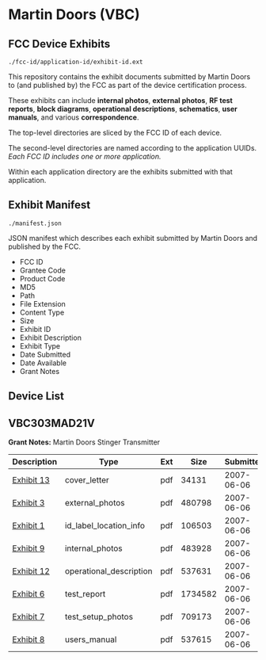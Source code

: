 # Martin Doors (VBC)
## FCC Device Exhibits

```
./fcc-id/application-id/exhibit-id.ext
```

This repository contains the exhibit documents submitted by Martin Doors to (and published by) the FCC as part of the device certification process.

These exhibits can include **internal photos**, **external photos**, **RF test reports**, **block diagrams**, **operational descriptions**, **schematics**, **user manuals**, and various **correspondence**.

The top-level directories are sliced by the FCC ID of each device.

The second-level directories are named according to the application UUIDs. *Each FCC ID includes one or more application.*

Within each application directory are the exhibits submitted with that application. 

## Exhibit Manifest

```
./manifest.json
```

JSON manifest which describes each exhibit submitted by Martin Doors and published by the FCC.

- FCC ID
- Grantee Code
- Product Code
- MD5
- Path
- File Extension
- Content Type
- Size
- Exhibit ID
- Exhibit Description
- Exhibit Type
- Date Submitted
- Date Available
- Grant Notes

## Device List
## VBC303MAD21V
**Grant Notes:** Martin Doors Stinger Transmitter

| Description | Type | Ext | Size | Submitted | Available |
| ----------- | ---- | --- | ---- | --------- | --------- |
| [Exhibit 13](VBC303MAD21V/f37bcd685948478142201197c9a862b1/800995.pdf) | cover_letter | pdf | 34131 | 2007-06-06 | 2007-06-06 |
| [Exhibit 3](VBC303MAD21V/f37bcd685948478142201197c9a862b1/800993.pdf) | external_photos | pdf | 480798 | 2007-06-06 | 2007-06-06 |
| [Exhibit 1](VBC303MAD21V/f37bcd685948478142201197c9a862b1/800992.pdf) | id_label_location_info | pdf | 106503 | 2007-06-06 | 2007-06-06 |
| [Exhibit 9](VBC303MAD21V/f37bcd685948478142201197c9a862b1/800991.pdf) | internal_photos | pdf | 483928 | 2007-06-06 | 2007-06-06 |
| [Exhibit 12](VBC303MAD21V/f37bcd685948478142201197c9a862b1/800990.pdf) | operational_description | pdf | 537631 | 2007-06-06 | 2007-06-06 |
| [Exhibit 6](VBC303MAD21V/f37bcd685948478142201197c9a862b1/800988.pdf) | test_report | pdf | 1734582 | 2007-06-06 | 2007-06-06 |
| [Exhibit 7](VBC303MAD21V/f37bcd685948478142201197c9a862b1/800987.pdf) | test_setup_photos | pdf | 709173 | 2007-06-06 | 2007-06-06 |
| [Exhibit 8](VBC303MAD21V/f37bcd685948478142201197c9a862b1/800986.pdf) | users_manual | pdf | 537615 | 2007-06-06 | 2007-06-06 |
